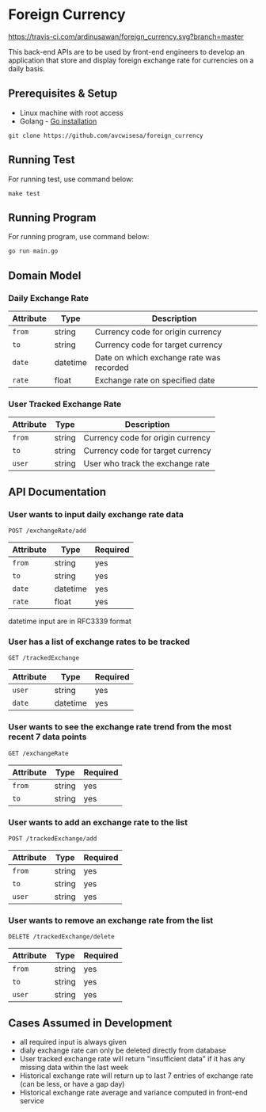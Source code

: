 # Foreign Currency
https://travis-ci.com/ardinusawan/foreign_currency.svg?branch=master

This back-end APIs are to be used by front-end engineers to develop an application that store and display foreign exchange rate for currencies on a daily basis.

## Prerequisites & Setup

- Linux machine with root access
- Golang - [Go installation](https://golang.org/doc/install)

```
git clone https://github.com/avcwisesa/foreign_currency
```

## Running Test

For running test, use command below:
```
make test
```

## Running Program

For running program, use command below:
```
go run main.go
```

## Domain Model

### Daily Exchange Rate
| Attribute | Type | Description |
| --- | --- | --- |
| `from` | string | Currency code for origin currency |
| `to` | string | Currency code for target currency |
| `date` | datetime | Date on which exchange rate was recorded |
| `rate` | float | Exchange rate on specified date |

### User Tracked Exchange Rate
| Attribute | Type | Description |
| --- | --- | --- |
| `from` | string | Currency code for origin currency |
| `to` | string | Currency code for target currency |
| `user` | string | User who track the exchange rate |

## API Documentation

### User wants to input daily exchange rate data
`POST /exchangeRate/add`

| Attribute | Type | Required |
| --- | --- | --- |
| `from` | string | yes |
| `to` | string | yes |
| `date` | datetime | yes |
| `rate` | float | yes |

datetime input are in RFC3339 format

### User has a list of exchange rates to be tracked
`GET /trackedExchange`

| Attribute | Type | Required |
| --- | --- | --- |
| `user` | string | yes |
| `date` | datetime | yes |

### User wants to see the exchange rate trend from the most recent 7 data points
`GET /exchangeRate`

| Attribute | Type | Required |
| --- | --- | --- |
| `from` | string | yes |
| `to` | string | yes |

### User wants to add an exchange rate to the list
`POST /trackedExchange/add`

| Attribute | Type | Required |
| --- | --- | --- |
| `from` | string | yes |
| `to` | string | yes |
| `user` | string | yes |

### User wants to remove an exchange rate from the list
`DELETE /trackedExchange/delete`

| Attribute | Type | Required |
| --- | --- | --- |
| `from` | string | yes |
| `to` | string | yes |
| `user` | string | yes |

## Cases Assumed in Development
- all required input is always given
- dialy exchange rate can only be deleted directly from database
- User tracked exchange rate will return "insufficient data" if it has any missing data within the last week
- Historical exchange rate will return up to last 7 entries of exchange rate (can be less, or have a gap day)
- Historical exchange rate average and variance computed in front-end service
